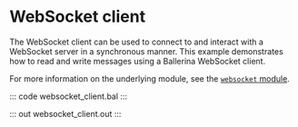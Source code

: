 # WebSocket client

The WebSocket client can be used to connect to and interact with a WebSocket server in a synchronous manner. This example demonstrates how to read and write messages using a Ballerina WebSocket client.

For more information on the underlying module, see the [`websocket` module](https://lib.ballerina.io/ballerina/websocket/latest/).

::: code websocket_client.bal :::

::: out websocket_client.out :::